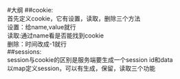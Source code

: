 #大纲 
##cookie:  
首先定义cookie，它有设置，读取，删除三个方法  
设置：给name,value就行  
读取:通过name看是否能找到cookie  
删除：时间改成-1就行  
##sessions:  
session与cookie的区别是服务端要生成一个session id和data  
以map定义session，可以有生成，保留，读取三个功能